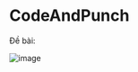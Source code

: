 # CodeAndPunch
Đề bài:

![image](https://github.com/M1nh-Duk/CodeAndPunch/assets/100038173/445d3bef-07aa-49a0-a288-6b2ef94e9cb4)
